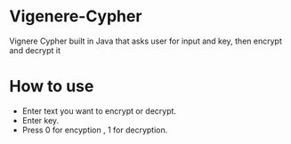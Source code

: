 # Vigenere-Cypher
Vignere Cypher built in Java that asks user for input and key, then encrypt and decrypt it

# How to use
- Enter text you want to encrypt or decrypt.
- Enter key.
- Press 0 for encyption , 1 for decryption.
